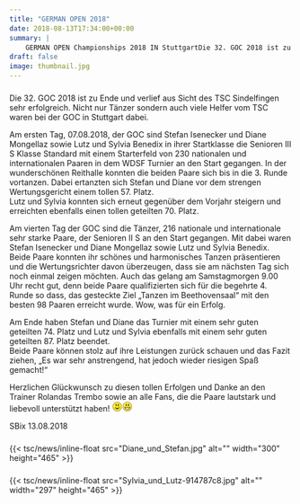 ```yaml
---
title: "GERMAN OPEN 2018"
date: 2018-08-13T17:34:00+00:00
summary: |
    GERMAN OPEN Championships 2018 IN StuttgartDie 32. GOC 2018 ist zu Ende und verlief aus Sicht des TSC Sindelfingen sehr erfolgreich. Nicht nur Tänzer sondern auch viele Helfer vom TSC waren bei der GOC in Stuttgart dabei.
draft: false
image: thumbnail.jpg
---
```


### 

Die 32. GOC 2018 ist zu Ende und verlief aus Sicht des TSC Sindelfingen sehr erfolgreich. Nicht nur Tänzer sondern auch viele Helfer vom TSC waren bei der GOC in Stuttgart dabei.

  
Am ersten Tag, 07.08.2018, der GOC sind Stefan Isenecker und Diane Mongellaz sowie Lutz und Sylvia Benedix in ihrer Startklasse die Senioren III S Klasse Standard mit einem Starterfeld von 230 nationalen und internationalen Paaren in dem WDSF Turnier an den Start gegangen. In der wunderschönen Reithalle konnten die beiden Paare sich bis in die 3. Runde vortanzen. Dabei ertanzten sich Stefan und Diane vor dem strengen Wertungsgericht einem tollen 57. Platz.   
Lutz und Sylvia konnten sich erneut gegenüber dem Vorjahr steigern und erreichten ebenfalls einen tollen geteilten 70. Platz.

  
Am vierten Tag der GOC sind die Tänzer, 216 nationale und internationale sehr starke Paare, der Senioren II S an den Start gegangen. Mit dabei waren Stefan Isenecker und Diane Mongellaz sowie Lutz und Sylvia Benedix. Beide Paare konnten ihr schönes und harmonisches Tanzen präsentieren und die Wertungsrichter davon überzeugen, dass sie am nächsten Tag sich noch einmal zeigen möchten. Auch das gelang am Samstagmorgen 9.00 Uhr recht gut, denn beide Paare qualifizierten sich für die begehrte 4. Runde so dass, das gesteckte Ziel „Tanzen im Beethovensaal“ mit den besten 98 Paaren erreicht wurde. Wow, was für ein Erfolg.

  
Am Ende haben Stefan und Diane das Turnier mit einem sehr guten geteilten 74. Platz und Lutz und Sylvia ebenfalls mit einem sehr guten geteilten 87. Platz beendet.   
Beide Paare können stolz auf ihre Leistungen zurück schauen und das Fazit ziehen, „Es war sehr anstrengend, hat jedoch wieder riesigen Spaß gemacht!“

  
Herzlichen Glückwunsch zu diesen tollen Erfolgen und Danke an den Trainer Rolandas Trembo sowie an alle Fans, die die Paare lautstark und liebevoll unterstützt haben! ![](smiley-smile.gif)![](smiley-laughing.gif)

SBix 13.08.2018

### 

{{< tsc/news/inline-float src="Diane_und_Stefan.jpg" alt="" width="300" height="465" >}}

### 

{{< tsc/news/inline-float src="Sylvia_und_Lutz-914787c8.jpg" alt="" width="297" height="465" >}}


